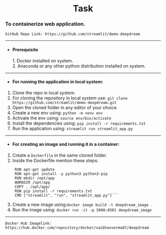 <h1 align=center> Task </h1> 

<h3 b> To containerize web application.  </h3 b>

    GitHub Repo Link: https://github.com/streamlit/demo-deepdream
    
------------

- <h4> Prerequisite  </h4>
    1. Docker installed on system. <br />
    2. Anaconda or any other python distribution installed on system.



------------

- <h4> For running the application in local system:  </h4>
1. Clone the repo in local system.<br>
2. For cloning the repository in local system use:
    `git clone https://github.com/streamlit/demo-deepdream.git`<br>
3. Open the cloned folder in any editor of your choice.<br>
4. Create a new env using:
    `python -m venv env`<br>
5. Activate the env using:
    `source env/bin/activate`<br>
6. Install the dependencies using:
    `pip install -r requirements.txt`<br>
7. Run the application using:
    `streamlit run streamlit_app.py`<br>
------------
- <h4> For creating an image and running it in a container:  </h4>
1. Create a  `Dockerfile` in the same cloned folder.<br>
2. Inside the Dockerfile mention these steps: 
   ```FROM ubuntu 
    RUN apt-get update  
    RUN apt-get install -y python3 python3-pip 
    RUN mkdir /opt/app 
    WORKDIR /opt/app 
    COPY . /opt/app/ 
    RUN pip install -r requirements.txt 
    CMD ["streamlit", "run", "streamlit_app.py"]```
4. Create a new image using:`docker image build -t deepdream_image .` <br>
5. Run the image using: `docker run -it -p 5000:8501 deepdream_image`<br>

------------

    Docker Hub Imagelink: https://hub.docker.com/repository/docker/vaibhavverma07/deepdream 
